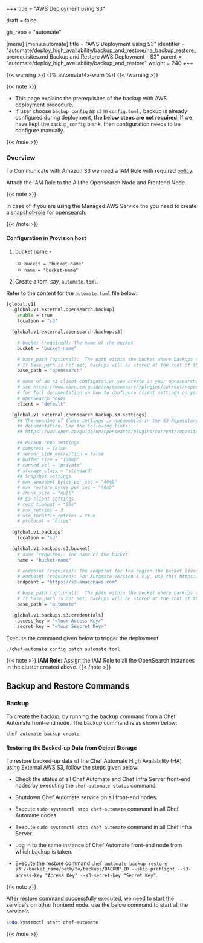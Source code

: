 +++
title = "AWS Deployment using S3"

draft = false

gh_repo = "automate"

[menu]
  [menu.automate]
    title = "AWS Deployment using S3"
    identifier = "automate/deploy_high_availability/backup_and_restore/ha_backup_restore_prerequisites.md Backup and Restore AWS Deployment - S3"
    parent = "automate/deploy_high_availability/backup_and_restore"
    weight = 240
+++

{{< warning >}}
{{% automate/4x-warn %}}
{{< /warning >}}

{{< note >}}

- This page explains the prerequisites of the backup with AWS deployment procedure.
- If user choose `backup_config` as `s3` in `config.toml,` backup is already configured during deployment, **the below steps are not required**. If we have kept the `backup_config` blank, then configuration needs to be configure manually.

{{< /note >}}

### Overview

To Communicate with Amazon S3 we need a IAM Role with required [policy](/automate/backup/#aws-s3-permissions).

Attach the IAM Role to the All the Opensearch Node and Frontend Node.

<!--
**Permissions Required**

Check if the IAM user has all the required permissions. The permission policies are listed below:

1. AdministratorAccess

1. S3FullAccess (for aws AmazonS3FullAccess)

Create an IAM role to give access of **S3** to **OpenSearch** instances. The role should already be assigned as the OpenSearch instance tries to communicate S3.

The permissions can either be directly added to the user or added via **IAM Group**.

Once done with the above steps, `.toml` file and patch the `.config`. In the file, modify the values listed below:
-->

{{< note >}}

In case of if you are using the Managed AWS Service the you need to create a [snapshot-role](/automate/managed_services/#opensearch-setup) for opensearch.

{{< /note >}}

#### Configuration in Provision host

1. bucket name -

    - `bucket = "bucket-name"`
    - `name = "bucket-name"`

1. Create a toml say, `automate.toml`.

Refer to the content for the `automate.toml` file below:

```sh
[global.v1]
  [global.v1.external.opensearch.backup]
    enable = true
    location = "s3"

  [global.v1.external.opensearch.backup.s3]

    # bucket (required): The name of the bucket
    bucket = "bucket-name"

    # base_path (optional):  The path within the bucket where backups should be stored
    # If base_path is not set, backups will be stored at the root of the bucket.
    base_path = "opensearch"

    # name of an s3 client configuration you create in your opensearch.yml
    # see https://www.open.co/guide/en/opensearch/plugins/current/repository-s3-client.html
    # for full documentation on how to configure client settings on your
    # OpenSearch nodes
    client = "default"

  [global.v1.external.opensearch.backup.s3.settings]
    ## The meaning of these settings is documented in the S3 Repository Plugin
    ## documentation. See the following links:
    ## https://www.open.co/guide/en/opensearch/plugins/current/repository-s3-repository.html

    ## Backup repo settings
    # compress = false
    # server_side_encryption = false
    # buffer_size = "100mb"
    # canned_acl = "private"
    # storage_class = "standard"
    ## Snapshot settings
    # max_snapshot_bytes_per_sec = "40mb"
    # max_restore_bytes_per_sec = "40mb"
    # chunk_size = "null"
    ## S3 client settings
    # read_timeout = "50s"
    # max_retries = 3
    # use_throttle_retries = true
    # protocol = "https"

  [global.v1.backups]
    location = "s3"

  [global.v1.backups.s3.bucket]
    # name (required): The name of the bucket
    name = "bucket-name"

    # endpoint (required): The endpoint for the region the bucket lives in for Automate Version 3.x.y
    # endpoint (required): For Automate Version 4.x.y, use this https://s3.amazonaws.com
    endpoint = "https://s3.amazonaws.com"

    # base_path (optional):  The path within the bucket where backups should be stored
    # If base_path is not set, backups will be stored at the root of the bucket.
    base_path = "automate"

  [global.v1.backups.s3.credentials]
    access_key = "<Your Access Key>"
    secret_key = "<Your Seecret Key>"
```

Execute the command given below to trigger the deployment.

```sh
./chef-automate config patch automate.toml
```

{{< note >}} **IAM Role:** Assign the IAM Role to all the OpenSearch instances in the cluster created above. {{< /note >}}

## Backup and Restore Commands

### Backup

To create the backup, by running the backup command from a Chef Automate front-end node. The backup command is as shown below:

```cmd
chef-automate backup create
```

#### Restoring the Backed-up Data from Object Storage

To restore backed-up data of the Chef Automate High Availability (HA) using External AWS S3, follow the steps given below:

- Check the status of all Chef Automate and Chef Infra Server front-end nodes by executing the `chef-automate status` command.

- Shutdown Chef Automate service on all front-end nodes.

 - Execute `sudo systemctl stop chef-automate` command in all Chef Automate nodes
 - Execute `sudo systemctl stop chef-automate` command in all Chef Infra Server

- Log in to the same instance of Chef Automate front-end node from which backup is taken.

- Execute the restore command `chef-automate backup restore s3://bucket_name/path/to/backups/BACKUP_ID --skip-preflight --s3-access-key "Access_Key" --s3-secret-key "Secret_Key"`.

{{< note >}}

After restore command successfully executed, we need to start the service's on other frontend node. use the below command to start all the service's
  
  ```sh
  sudo systemctl start chef-automate
  ```

{{< /note >}}